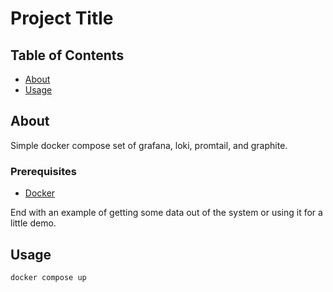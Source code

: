 # Project Title

## Table of Contents

- [About](#about)
- [Usage](#usage)

## About <a name = "about"></a>

Simple docker compose set of grafana, loki, promtail, and graphite.

### Prerequisites

- [Docker](https://docs.docker.com/get-docker/)


End with an example of getting some data out of the system or using it for a little demo.

## Usage <a name = "usage"></a>

`docker compose up`
